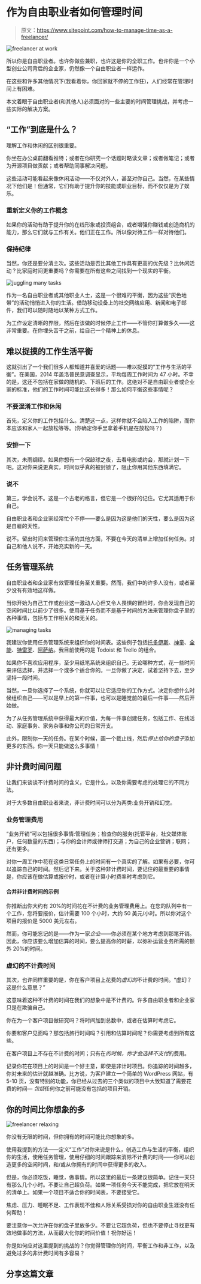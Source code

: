 # 作为自由职业者如何管理时间

> 原文：<https://www.sitepoint.com/how-to-manage-time-as-a-freelancer/>

![freelancer at work](img/46c82ed9e48fcfc9d793e18cb4a3b667.png)

所以你是自由职业者。也许你做些兼职，也许这是你的全职工作。也许你是一个小型创业公司背后的企业家，仍然像一个自由职业者一样运作。

在这些和许多其他情况下(我看着你，你回家就不停的工作狂)，人们经常在管理时间上有困难。

本文着眼于自由职业者(和其他人)必须面对的一些主要的时间管理挑战，并考虑一些实际的解决方案。

## “工作”到底是什么？

理解工作和休闲的区别很重要。

你坐在办公桌前翻看推特；或者在你研究一个话题时略读文章；或者做笔记；或者为开源项目做贡献；或者帮助同事解决问题。

这些活动可能看起来像休闲活动——不仅对外人，甚至对你自己。当然，在某些情况下他们是！但通常，它们有助于提升你的技能或职业目标，而不仅仅是为了娱乐。

### 重新定义你的工作概念

如果你的活动有助于提升你的在线形象或投资组合，或者增强你赚钱或创造商机的能力，那么它们就与工作有关。他们正在工作。所以像对待工作一样对待他们。

### 保持纪律

当然，你还是要分清主次。这些活动是否比其他工作具有更高的优先级？比休闲活动？比家庭时间更重要吗？你需要在所有这些之间找到一个现实的平衡。

![juggling many tasks](img/34e49bc5909eb664249b797372ca0515.png)

作为一名自由职业者或其他职业人士，这是一个很难的平衡，因为这些“灰色地带”的活动悄悄进入你的生活。借助移动设备上的社交网络应用、新闻和电子邮件，我们可以随时随地以某种方式工作。

为工作设定清晰的界限，然后在该做的时候停止工作——不管你打算做多久——这非常重要。在你埋头苦干之前，给自己一个精神上的休息。

## 难以捉摸的工作生活平衡

这就引出了一个我们很多人都知道并喜爱的话题——难以捉摸的“工作与生活的平衡”。在美国，2014 年盖洛普民意调查显示，平均每周工作时间为 47 小时。不幸的是，这还不包括在家做的随机的、下班后的工作。这绝对不是自由职业者或企业家的标准，他们的工作时间可能比这长得多！那么如何平衡这些事情呢？

### 不要混淆工作和休闲

首先，定义你的工作包括什么。清楚这一点，这样你就不会陷入工作的陷阱，而你本应该和家人一起放松等等。(你确定你手里拿着手机是在放松吗？)

### 安排一下

其次，未雨绸缪。如果你想有一个保龄球之夜，去看电影或约会，那就计划一下吧。这对你来说更真实，时间似乎真的被封锁了，阻止你用其他东西填满它。

### 说不

第三，学会说不。这是一个古老的格言，但它是一个很好的记住。它尤其适用于你自己。

自由职业者和企业家经常忙个不停——要么是因为这是他们的天性，要么是因为这是自雇的天性。

说不。留出时间来管理你生活的其他方面，不要在今天的清单上增加任何任务。对自己和他人说不，开始充实新的一天。

## 任务管理系统

自由职业者和企业家有效管理任务至关重要。然而，我们中的许多人没有，或者至少没有有效地这样做。

当你开始为自己工作或创业这一激动人心但又令人畏惧的冒险时，你会发现自己的空闲时间比以前少了很多。使用基于任务而不是基于时间的方法来管理你盘子里的各种事情，包括与工作相关的和无关的。

![managing tasks](img/968b90f24f859c2d71be240842578c35.png)

我建议你使用任务管理系统来组织你的时间表。这些例子包括[托多伊斯](https://todoist.com)、[神童](https://www.wunderlist.com/)、[全能](https://www.omnigroup.com/omnifocus/)、[特雷罗](https://trello.com/)、[阿萨纳](https://asana.com/)。我目前使用的是 Todoist 和 Trello 的组合。

如果你不喜欢应用程序，至少用纸笔系统来组织自己。无论哪种方式，花一些时间来评估选择，并选择一个或多个适合你的。一旦你做了决定，试着坚持下去，至少坚持一段时间。

当然，一旦你选择了一个系统，你就可以让它适应你的工作方式。决定你想什么时候组织自己——可以是早上的第一件事，也可以是睡觉前的最后一件事——然后开始做。

为了从任务管理系统中获得最大的价值，为每一件事创建任务，包括工作、在线活动、家庭事务、家务杂事和你公司的日常开支。

此外，限制你一天的任务。在某个时候，画一个截止线，然后*停止给你的盘子*添加更多的东西。你一天只能做这么多事情！

## 非计费时间问题

让我们来谈谈不计费时间的含义，它是什么，以及你需要考虑的处理它的不同方法。

对于大多数自由职业者来说，非计费时间可以分为两类:业务开销和幻觉。

### 业务管理费用

“业务开销”可以包括很多事情:管理任务；检查你的服务(托管平台，社交媒体账户，任何数量的东西)；与你的会计师或律师打交道；为自己的企业营销；联网；还有更多。

对你一周工作中花在这类日常任务上的时间有一个真实的了解。如果有必要，你可以追踪自己的时间。然后记下来。关于这种非计费时间，要记住的最重要的事情是，你应该在做估算或报价时，或者在计算小时费率时考虑到它。

#### 合并非计费时间的示例

你推断出你大约有 20%的时间花在不计费的业务管理费用上。在您的队列中有一个工作，您将要报价，估计需要 100 个小时，大约 50 美元/小时。所以你对这个项目的报价是 5000 美元左右。

然而，你可能忘记的是——作为一家*企业*——你必须在某个地方考虑到那笔开销。因此，你应该要么增加估算的时间，要么提高你的时薪，以弥补运营业务所需的额外 20%的时间。

### 虚幻的不计费时间

其次，也许同样重要的是，你在客户项目上花费的*虚幻的*不计费的时间。“虚幻？这是什么意思？”

这意味着这种不计费的时间在我们的想象中是不计费的。许多自由职业者和企业家只是在欺骗自己。

你在为一个客户项目做研究吗？将时间加到总数中，或者在估算时考虑它。

你要和客户见面吗？那包括旅行时间吗？引用和估算时间呢？你需要考虑到所有这些。

在客户项目上不存在不计费的时间；只有在*的时候，你才会选择不支付*的费用。

记录你花在项目上的时间是一个好主意，即使是非计时项目。你追踪的时间越多，你对未来的估计就越准确。比方说，为客户建立一个简单的 WordPress 网站，有 5-10 页，没有特别的功能，你已经从过去的三个类似的项目中大致知道了需要花费的时间— *包括*任何你之前可能没有包括的项目开销。

## 你的时间比你想象的多

![freelancer relaxing](img/2a43d0a7544a137ec249aac90fe953fb.png)

你没有无限的时间，但你拥有的时间可能比你想象的多。

使用我提到的方法——定义“工作”对你来说是什么，创造工作与生活的平衡，组织你的生活，使用任务管理，使用仔细的时间跟踪来消除不计费的时间——你可以创造更多的空闲时间，和/或从你拥有的时间中获得更多的收入。

但是，你必须吃饭，睡觉，做事情。所以这里的最后一条建议很简单。记住一天只有那么几个小时。不要让自己超负荷。如果一项任务今天不能完成，把它放在明天的清单上。如果一个项目不适合你的时间表，不要接受它。

焦虑、压力、睡眠不足、工作表现不佳和人际关系受损对你的自由职业生涯没有任何帮助！

要注意你一次允许在你的盘子里放多少。不要让它超负荷，但也不要停止寻找更有效地做事的方法，从而最大化你的时间价值！祝你好运！

你是如何应对这里提到的挑战的？你觉得管理你的时间，平衡工作和非工作，以及避免过多的非计费时间有多容易？

## 分享这篇文章